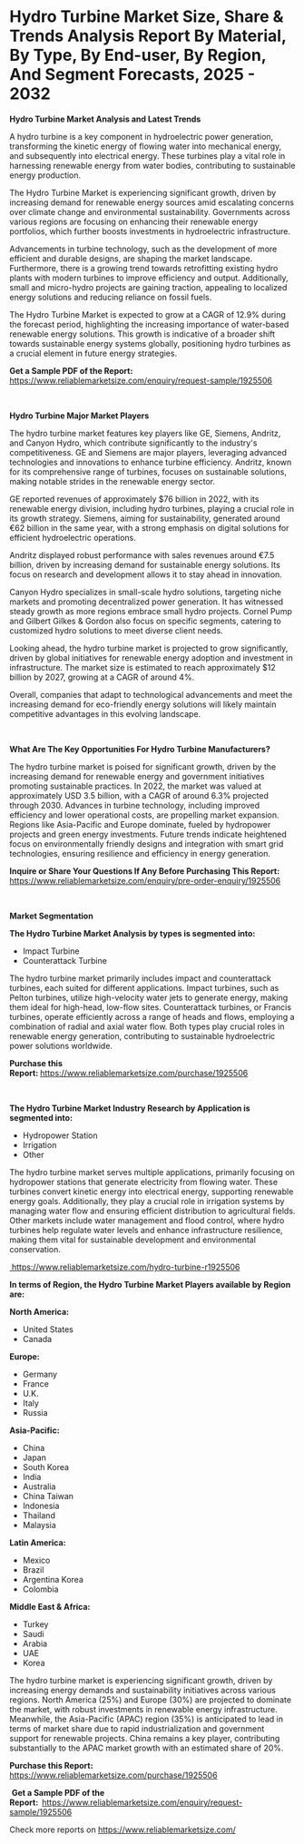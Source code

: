<p><h1>Hydro Turbine Market Size, Share & Trends Analysis Report By Material, By Type, By End-user, By Region, And Segment Forecasts, 2025 - 2032</h1></p><p><strong>Hydro Turbine Market Analysis and Latest Trends</strong></p>
<p><p>A hydro turbine is a key component in hydroelectric power generation, transforming the kinetic energy of flowing water into mechanical energy, and subsequently into electrical energy. These turbines play a vital role in harnessing renewable energy from water bodies, contributing to sustainable energy production.</p><p>The Hydro Turbine Market is experiencing significant growth, driven by increasing demand for renewable energy sources amid escalating concerns over climate change and environmental sustainability. Governments across various regions are focusing on enhancing their renewable energy portfolios, which further boosts investments in hydroelectric infrastructure.</p><p>Advancements in turbine technology, such as the development of more efficient and durable designs, are shaping the market landscape. Furthermore, there is a growing trend towards retrofitting existing hydro plants with modern turbines to improve efficiency and output. Additionally, small and micro-hydro projects are gaining traction, appealing to localized energy solutions and reducing reliance on fossil fuels.</p><p>The Hydro Turbine Market is expected to grow at a CAGR of 12.9% during the forecast period, highlighting the increasing importance of water-based renewable energy solutions. This growth is indicative of a broader shift towards sustainable energy systems globally, positioning hydro turbines as a crucial element in future energy strategies.</p></p>
<p><strong>Get a Sample PDF of the Report:&nbsp;</strong> <a href="https://www.reliablemarketsize.com/enquiry/request-sample/1925506?utm_campaign=2936&utm_medium=2&utm_source=Github&utm_content=ia&utm_term=08042025&utm_id=hydro-turbine">https://www.reliablemarketsize.com/enquiry/request-sample/1925506</a></p>
<p>&nbsp;</p>
<p><strong>Hydro Turbine Major Market Players</strong></p>
<p><p>The hydro turbine market features key players like GE, Siemens, Andritz, and Canyon Hydro, which contribute significantly to the industry's competitiveness. GE and Siemens are major players, leveraging advanced technologies and innovations to enhance turbine efficiency. Andritz, known for its comprehensive range of turbines, focuses on sustainable solutions, making notable strides in the renewable energy sector.</p><p>GE reported revenues of approximately $76 billion in 2022, with its renewable energy division, including hydro turbines, playing a crucial role in its growth strategy. Siemens, aiming for sustainability, generated around €62 billion in the same year, with a strong emphasis on digital solutions for efficient hydroelectric operations.</p><p>Andritz displayed robust performance with sales revenues around €7.5 billion, driven by increasing demand for sustainable energy solutions. Its focus on research and development allows it to stay ahead in innovation.</p><p>Canyon Hydro specializes in small-scale hydro solutions, targeting niche markets and promoting decentralized power generation. It has witnessed steady growth as more regions embrace small hydro projects. Cornel Pump and Gilbert Gilkes & Gordon also focus on specific segments, catering to customized hydro solutions to meet diverse client needs.</p><p>Looking ahead, the hydro turbine market is projected to grow significantly, driven by global initiatives for renewable energy adoption and investment in infrastructure. The market size is estimated to reach approximately $12 billion by 2027, growing at a CAGR of around 4%. </p><p>Overall, companies that adapt to technological advancements and meet the increasing demand for eco-friendly energy solutions will likely maintain competitive advantages in this evolving landscape.</p></p>
<p>&nbsp;</p>
<p><strong>What Are The Key Opportunities For Hydro Turbine Manufacturers?</strong></p>
<p><p>The hydro turbine market is poised for significant growth, driven by the increasing demand for renewable energy and government initiatives promoting sustainable practices. In 2022, the market was valued at approximately USD 3.5 billion, with a CAGR of around 6.3% projected through 2030. Advances in turbine technology, including improved efficiency and lower operational costs, are propelling market expansion. Regions like Asia-Pacific and Europe dominate, fueled by hydropower projects and green energy investments. Future trends indicate heightened focus on environmentally friendly designs and integration with smart grid technologies, ensuring resilience and efficiency in energy generation.</p></p>
<p><strong>Inquire or Share Your Questions If Any Before Purchasing This Report:</strong> <a href="https://www.reliablemarketsize.com/enquiry/pre-order-enquiry/1925506?utm_campaign=2936&utm_medium=2&utm_source=Github&utm_content=ia&utm_term=08042025&utm_id=hydro-turbine">https://www.reliablemarketsize.com/enquiry/pre-order-enquiry/1925506</a></p>
<p>&nbsp;</p>
<p><strong>Market Segmentation</strong></p>
<p><strong>The Hydro Turbine Market Analysis by types is segmented into:</strong></p>
<p><ul><li>Impact Turbine</li><li>Counterattack Turbine</li></ul></p>
<p><p>The hydro turbine market primarily includes impact and counterattack turbines, each suited for different applications. Impact turbines, such as Pelton turbines, utilize high-velocity water jets to generate energy, making them ideal for high-head, low-flow sites. Counterattack turbines, or Francis turbines, operate efficiently across a range of heads and flows, employing a combination of radial and axial water flow. Both types play crucial roles in renewable energy generation, contributing to sustainable hydroelectric power solutions worldwide.</p></p>
<p><strong>Purchase this Report:&nbsp;</strong><a href="https://www.reliablemarketsize.com/purchase/1925506?utm_campaign=2936&utm_medium=2&utm_source=Github&utm_content=ia&utm_term=08042025&utm_id=hydro-turbine">https://www.reliablemarketsize.com/purchase/1925506</a></p>
<p>&nbsp;</p>
<p><strong>The Hydro Turbine Market Industry Research by Application is segmented into:</strong></p>
<p><ul><li>Hydropower Station</li><li>Irrigation</li><li>Other</li></ul></p>
<p><p>The hydro turbine market serves multiple applications, primarily focusing on hydropower stations that generate electricity from flowing water. These turbines convert kinetic energy into electrical energy, supporting renewable energy goals. Additionally, they play a crucial role in irrigation systems by managing water flow and ensuring efficient distribution to agricultural fields. Other markets include water management and flood control, where hydro turbines help regulate water levels and enhance infrastructure resilience, making them vital for sustainable development and environmental conservation.</p></p>
<p><a href="https://www.reliablemarketsize.com/hydro-turbine-r1925506?utm_campaign=2936&utm_medium=2&utm_source=Github&utm_content=ia&utm_term=08042025&utm_id=hydro-turbine">&nbsp;https://www.reliablemarketsize.com/hydro-turbine-r1925506</a></p>
<p><strong>In terms of Region, the Hydro Turbine Market Players available by Region are:</strong></p>
<p>
    <p> <strong> North America: </strong>
        <ul>
            <li>United States</li>
            <li>Canada</li>
        </ul>
        </p> 
    <p> <strong> Europe: </strong>
        <ul>
            <li>Germany</li>
            <li>France</li>
            <li>U.K.</li>
            <li>Italy</li>
            <li>Russia</li>
        </ul>
        </p> 
    <p> <strong> Asia-Pacific: </strong>
        <ul>
            <li>China</li>
            <li>Japan</li>
            <li>South Korea</li>
            <li>India</li>
            <li>Australia</li>
            <li>China Taiwan</li>
            <li>Indonesia</li>
            <li>Thailand</li>
            <li>Malaysia</li>
        </ul>
        </p> 
    <p> <strong> Latin America: </strong>
        <ul>
            <li>Mexico</li>
            <li>Brazil</li>
            <li>Argentina Korea</li>
            <li>Colombia</li>
        </ul>
        </p> 
    <p> <strong> Middle East & Africa: </strong>
        <ul>
            <li>Turkey</li>
            <li>Saudi</li>
            <li>Arabia</li>
            <li>UAE</li>
            <li>Korea</li>
        </ul>
    </p>
    </p>
<p><p>The hydro turbine market is experiencing significant growth, driven by increasing energy demands and sustainability initiatives across various regions. North America (25%) and Europe (30%) are projected to dominate the market, with robust investments in renewable energy infrastructure. Meanwhile, the Asia-Pacific (APAC) region (35%) is anticipated to lead in terms of market share due to rapid industrialization and government support for renewable projects. China remains a key player, contributing substantially to the APAC market growth with an estimated share of 20%.</p></p>
<p><strong>Purchase this Report: </strong><a href="https://www.reliablemarketsize.com/purchase/1925506?utm_campaign=2936&utm_medium=2&utm_source=Github&utm_content=ia&utm_term=08042025&utm_id=hydro-turbine">https://www.reliablemarketsize.com/purchase/1925506</a></p>
<p>&nbsp;<strong>Get a Sample PDF of the Report:&nbsp;&nbsp;</strong><a href="https://www.reliablemarketsize.com/enquiry/request-sample/1925506?utm_campaign=2936&utm_medium=2&utm_source=Github&utm_content=ia&utm_term=08042025&utm_id=hydro-turbine">https://www.reliablemarketsize.com/enquiry/request-sample/1925506</a></p>
<p><strong></strong></p>
<p>Check more reports on <a href="https://www.reliablemarketsize.com/?utm_campaign=2936&utm_medium=2&utm_source=Github&utm_content=ia&utm_term=08042025&utm_id=hydro-turbine">https://www.reliablemarketsize.com/</a></p>